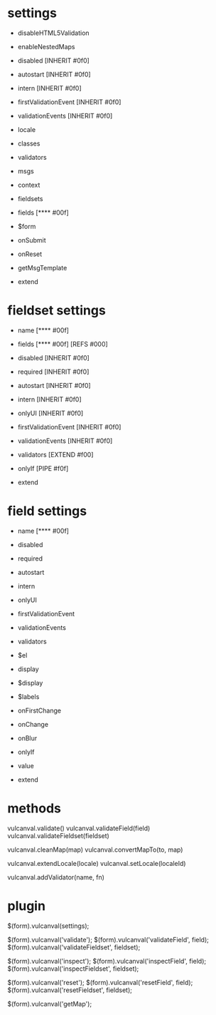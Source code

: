 # settings

- disableHTML5Validation
- enableNestedMaps
- disabled [INHERIT #0f0]
- autostart [INHERIT #0f0]
- intern [INHERIT #0f0]

- firstValidationEvent [INHERIT #0f0]
- validationEvents [INHERIT #0f0]
- locale

- classes
- validators
- msgs
- context

- fieldsets
- fields [**** #00f]

- $form

- onSubmit
- onReset

- getMsgTemplate
- extend

# fieldset settings

- name [**** #00f]
- fields [**** #00f] [REFS #000]

- disabled [INHERIT #0f0]
- required [INHERIT #0f0]
- autostart [INHERIT #0f0]
- intern [INHERIT #0f0]
- onlyUI [INHERIT #0f0]

- firstValidationEvent [INHERIT #0f0]
- validationEvents [INHERIT #0f0]

- validators [EXTEND #f00]

- onlyIf [PIPE #f0f]
- extend

# field settings

- name [**** #00f]

- disabled
- required
- autostart
- intern
- onlyUI

- firstValidationEvent
- validationEvents

- validators

- $el
- display
- $display
- $labels

- onFirstChange
- onChange
- onBlur

- onlyIf
- value
- extend

# methods

vulcanval.validate()
vulcanval.validateField(field)
vulcanval.validateFieldset(fieldset)

vulcanval.cleanMap(map)
vulcanval.convertMapTo(to, map)

vulcanval.extendLocale(locale)
vulcanval.setLocale(localeId)

vulcanval.addValidator(name, fn)

# plugin

$(form).vulcanval(settings);

$(form).vulcanval('validate');
$(form).vulcanval('validateField', field);
$(form).vulcanval('validateFieldset', fieldset);

$(form).vulcanval('inspect');
$(form).vulcanval('inspectField', field);
$(form).vulcanval('inspectFieldset', fieldset);

$(form).vulcanval('reset');
$(form).vulcanval('resetField', field);
$(form).vulcanval('resetFieldset', fieldset);

$(form).vulcanval('getMap');
